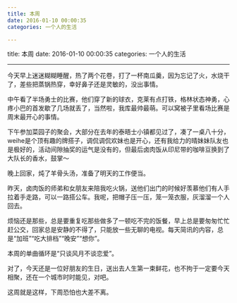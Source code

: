 ```yaml
---
title: 本周
date: 2016-01-10 00:00:35
categories: 一个人的生活

---
```

title: 本周
date: 2016-01-10 00:00:35
categories: 一个人的生活








---

今天早上迷迷糊糊睡醒，热了两个花卷，打了一杯南瓜羹，因为忘记了火，水烧干了，差些把蒸锅热穿，幸好鼻子还是灵敏的，没出事情。

中午看了半场勇士的比赛，他们穿了新的球衣，克莱有点打铁，格林状态神勇，心疼小巴的首发歇了几场就丢了，当然啦，我库最帅最萌。可以窝被子里看场比赛是周末最开心的事情。

下午参加菜园子的聚会，大部分在去年的泰晤士小镇都见过了，凑了一桌八十分，weihe是个顶有趣的牌搭子，调侃调侃欢妹也是开心，还有我给力的晴妹妹队友也是极好的，活动间隙抽奖的运气是没有的，但最后卤肉饭从印尼带的咖啡豆换到了大队长的香水，鼓掌～

晚上回家，炖了羊骨头汤，准备了明天的工作便当。

昨天，卤肉饭的师弟和女朋友来陪我吃火锅，送他们出门的时候好羡慕他们有人手拉着手走路，可以一路搭公车。我呢，把帽子压一压，笼一笼衣服，灰溜溜一个人回去。

烦恼还是那些，总是要重复吃那些做多了一顿吃不完的饭餐，早上总是要匆匆忙忙赶公交，回家总是安静的不得了，只能放一些无聊的电视。每天简讯的内容，总是“加班”“吃大排档”“晚安”“想你”。

本周的单曲循环是“只谈风月不谈恋爱”。

对了，今天还是一位好朋友的生日，送出去人生第一束鲜花，也不拘于一定要今天相聚，还在一个城市时时能见，对吧。

这周就是这样，下周恐怕也大差不离。